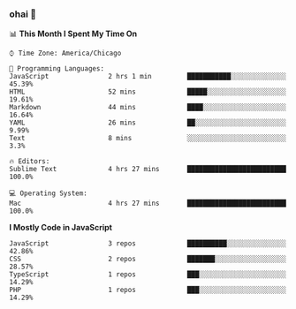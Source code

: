 ### ohai 👋

<!--START_SECTION:waka-->
📊 **This Month I Spent My Time On** 

```text
⌚︎ Time Zone: America/Chicago

💬 Programming Languages: 
JavaScript               2 hrs 1 min         ███████████░░░░░░░░░░░░░░   45.39% 
HTML                     52 mins             █████░░░░░░░░░░░░░░░░░░░░   19.61% 
Markdown                 44 mins             ████░░░░░░░░░░░░░░░░░░░░░   16.64% 
YAML                     26 mins             ██░░░░░░░░░░░░░░░░░░░░░░░   9.99% 
Text                     8 mins              ░░░░░░░░░░░░░░░░░░░░░░░░░   3.3%

🔥 Editors: 
Sublime Text             4 hrs 27 mins       █████████████████████████   100.0%

💻 Operating System: 
Mac                      4 hrs 27 mins       █████████████████████████   100.0%

```

**I Mostly Code in JavaScript** 

```text
JavaScript               3 repos             ██████████░░░░░░░░░░░░░░░   42.86% 
CSS                      2 repos             ███████░░░░░░░░░░░░░░░░░░   28.57% 
TypeScript               1 repos             ███░░░░░░░░░░░░░░░░░░░░░░   14.29% 
PHP                      1 repos             ███░░░░░░░░░░░░░░░░░░░░░░   14.29%

```



<!--END_SECTION:waka-->

<!--
**deepfriedfilth/deepfriedfilth** is a ✨ _special_ ✨ repository because its `README.md` (this file) appears on your GitHub profile.

Here are some ideas to get you started:

- 🔭 I’m currently working on ...
- 🌱 I’m currently learning ...
- 👯 I’m looking to collaborate on ...
- 🤔 I’m looking for help with ...
- 💬 Ask me about ...
- 📫 How to reach me: ...
- 😄 Pronouns: ...
- ⚡ Fun fact: ...
-->
